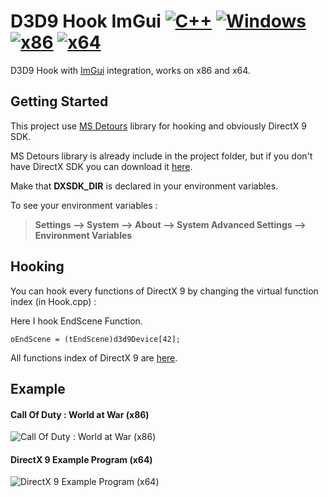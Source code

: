 # D3D9 Hook ImGui [![C++](https://img.shields.io/badge/language-C%2B%2B-%23f34b7d.svg?style=plastic)](https://en.wikipedia.org/wiki/C%2B%2B) [![Windows](https://img.shields.io/badge/platform-Windows-0078d7.svg)](https://en.wikipedia.org/wiki/Microsoft_Windows) [![x86](https://img.shields.io/badge/arch-x86-red.svg)](https://en.wikipedia.org/wiki/X86) [![x64](https://img.shields.io/badge/arch-x64-green.svg)](https://en.wikipedia.org/wiki/X64)
D3D9 Hook with [ImGui](https://github.com/ocornut/imgui) integration, works on x86 and x64.

## Getting Started

This project use [MS Detours](https://github.com/microsoft/Detours) library for hooking and obviously DirectX 9 SDK.

MS Detours library is already include in the project folder, but if you don't have DirectX SDK you can download it [here](https://www.microsoft.com/en-us/download/details.aspx?id=6812).

Make that **DXSDK_DIR** is declared in your environment variables.

To see your environment variables :

> **Settings --> System --> About --> System Advanced Settings --> Environment Variables**

## Hooking

You can hook every functions of DirectX 9 by changing the virtual function index (in Hook.cpp) :

Here I hook EndScene Function.

```
oEndScene = (tEndScene)d3d9Device[42];
```

All functions index of DirectX 9 are [here](https://github.com/adamhlt/D3D9-Hook-ImGui/blob/main/Ressources/Functions%20Index.md).

## Example

#### Call Of Duty : World at War (x86)

![Call Of Duty : World at War (x86)](https://github.com/adamhlt/D3D9-Hook-ImGui/blob/main/Ressources/Exemple%20x86.PNG)

#### DirectX 9 Example Program (x64)

![DirectX 9 Example Program (x64)](https://github.com/adamhlt/D3D9-Hook-ImGui/blob/main/Ressources/Exemple%20x64.PNG)

